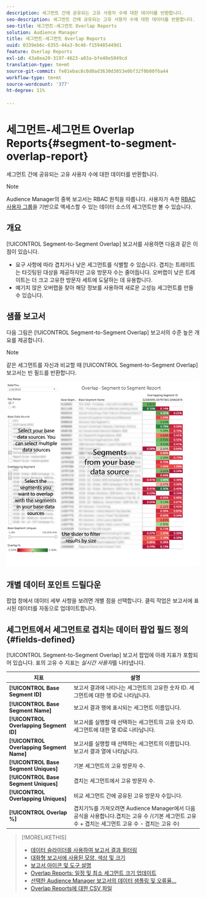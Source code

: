 ```yaml
---
description: 세그먼트 간에 공유되는 고유 사용자 수에 대한 데이터를 반환합니다.
seo-description: 세그먼트 간에 공유되는 고유 사용자 수에 대한 데이터를 반환합니다.
seo-title: 세그먼트-세그먼트 Overlap Reports
solution: Audience Manager
title: 세그먼트-세그먼트 Overlap Reports
uuid: 0339eb6c-6355-44a3-9c46-f159485449d1
feature: Overlap Reports
exl-id: 43a8ea20-3197-4623-a03a-bfe40e5049cd
translation-type: tm+mt
source-git-commit: fe01ebac8c0d0ad3630d3853e0bf32f0b00f6a44
workflow-type: tm+mt
source-wordcount: '377'
ht-degree: 11%

---
```


# 세그먼트-세그먼트 Overlap Reports{#segment-to-segment-overlap-report}

세그먼트 간에 공유되는 고유 사용자 수에 대한 데이터를 반환합니다.

>[!NOTE]
>
>Audience Manager의 중복 보고서는 RBAC 원칙을 따릅니다. 사용자가 속한 [RBAC 사용자 그룹](/help/using/features/administration/administration-overview.md)을 기반으로 액세스할 수 있는 데이터 소스의 세그먼트만 볼 수 있습니다.

<!-- 

c_segment_segment_overlap.xml

 -->

## 개요

[!UICONTROL Segment-to-Segment Overlap] 보고서를 사용하면 다음과 같은 이점이 있습니다.

* 요구 사항에 따라 겹치거나 낮은 세그먼트를 식별할 수 있습니다. 겹치는 트레이트는 타깃팅된 대상을 제공하지만 고유 방문자 수는 줄어듭니다. 오버랩이 낮은 트레이트는 더 크고 고유한 방문자 세트에 도달하는 데 유용합니다.
* 예기치 않은 오버랩을 찾아 해당 정보를 사용하여 새로운 고성능 세그먼트를 만들 수 있습니다.

## 샘플 보고서

다음 그림은 [!UICONTROL Segment-to-Segment Overlap] 보고서의 수준 높은 개요를 제공합니다.

>[!NOTE]
>
>같은 세그먼트를 자신과 비교할 때 [!UICONTROL Segment-to-Segment Overlap] 보고서는 빈 필드를 반환합니다.

![](assets/segment-to-segment-overlap.png)

## 개별 데이터 포인트 드릴다운

팝업 창에서 데이터 세부 사항을 보려면 개별 점을 선택합니다. 클릭 작업은 보고서에 표시된 데이터를 자동으로 업데이트합니다.

## 세그먼트에서 세그먼트로 겹치는 데이터 팝업 필드 정의 {#fields-defined}

<!-- 

r_s2s_data_pop.xml

 -->

[!UICONTROL Segment-to-Segment Overlap] 보고서 팝업에 아래 지표가 포함되어 있습니다. 표의 고유 수 지표는 *실시간 사용자*&#x200B;를 나타냅니다.

| 지표 | 설명 |
|---|---|
| **[!UICONTROL Base Segment ID]** | 보고서 결과에 나타나는 세그먼트의 고유한 숫자 ID. 세그먼트에 대한 행 ID로 나타납니다. |
| **[!UICONTROL Base Segment Name]** | 보고서 결과 행에 표시되는 세그먼트 이름입니다. |
| **[!UICONTROL Overlapping Segment ID]** | 보고서를 실행할 때 선택하는 세그먼트의 고유 숫자 ID. 세그먼트에 대한 열 ID로 나타납니다. |
| **[!UICONTROL Overlapping Segment Name]** | 보고서를 실행할 때 선택하는 세그먼트의 이름입니다. 보고서 결과 열에 나타납니다. |
| **[!UICONTROL Base Segment Uniques]** | 기본 세그먼트의 고유 방문자 수. |
| **[!UICONTROL Base Segment Uniques]** | 겹치는 세그먼트에서 고유 방문자 수. |
| **[!UICONTROL Overlapping Uniques]** | 비교 세그먼트 간에 공유된 고유 방문자 수입니다. |
| **[!UICONTROL Overlap %]** | 겹치기%를 가져오려면 Audience Manager에서 다음 공식을 사용합니다.겹치는 고유 수 /(기본 세그먼트 고유 수 + 겹치는 세그먼트 고유 수 - 겹치는 고유 수) |



>[!MORELIKETHIS]
>
>* [데이터 슬라이더를 사용하여 보고서 결과 필터링](../../reporting/dynamic-reports/data-sliders.md)
>* [대화형 보고서에 사용된 모양, 색상 및 크기](../../reporting/dynamic-reports/interactive-report-technology.md#shapes-colors-sizes)
>* [보고서 아이콘 및 도구 설명](../../reporting/dynamic-reports/interactive-report-technology.md#icons-tools-explained)
>* [Overlap Reports: 일정 및 최소 세그먼트 크기 업데이트](../../reporting/dynamic-reports/overlap-minimum-segment-size.md)
>* [선택한 Audience Manager 보고서의 데이터 샘플링 및 오류율...](../../reporting/report-sampling.md)
>* [Overlap Reports에 대한 CSV 파일](../../reporting/dynamic-reports/overlap-csv-files.md)

